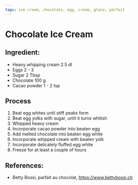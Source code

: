 ```yaml
---
tags: ice cream, chocolate, egg, cream, glace, parfait
---
```


# Chocolate Ice Cream

## Ingredient:
- Heavy whipping cream  2.5 dl
- Eggs                  2 - 3 
- Sugar                 2    Tbsp
- Chocolate             100  g
- Cacao powder          1 - 2 tsp

## Process
1. Beat egg whites until stiff peaks form
2. Beat egg yolks with sugar, until it turns whitish
3. Whipped heavy cream
4. Incorporate cacao powder into beaten egg
4. Add melted chocolate into beaten egg white
5. Incorporate whipped cream with beaten yolk
6. Incorporate delicately fluffed egg white
7. Freeze for at least a couple of hours

## References:
- Betty Bossi, parfait au chocolat, https://www.bettybossi.ch
